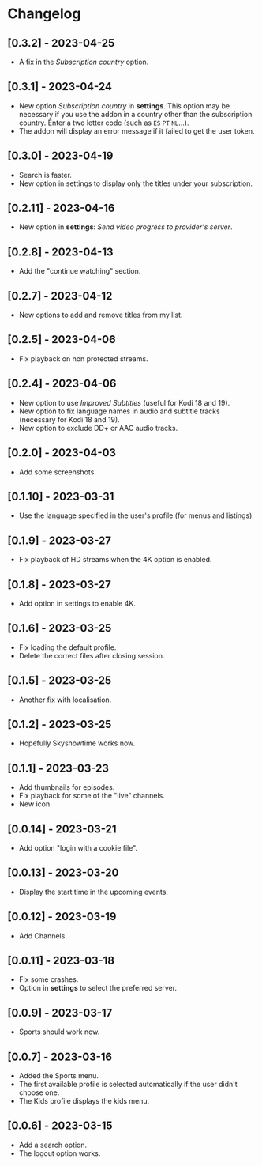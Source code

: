 # Changelog

## [0.3.2] - 2023-04-25
- A fix in the _Subscription country_ option.

## [0.3.1] - 2023-04-24
- New option _Subscription country_ in **settings**. This option may be necessary
  if you use the addon in a country other than the subscription country.
  Enter a two letter code (such as `ES` `PT` `NL`...).
- The addon will display an error message if it failed to get the user token.

## [0.3.0] - 2023-04-19
- Search is faster.
- New option in settings to display only the titles under your subscription.

## [0.2.11] - 2023-04-16
- New option in **settings**: _Send video progress to provider's server_.

## [0.2.8] - 2023-04-13
- Add the "continue watching" section.

## [0.2.7] - 2023-04-12
- New options to add and remove titles from my list.

## [0.2.5] - 2023-04-06
- Fix playback on non protected streams.

## [0.2.4] - 2023-04-06
- New option to use _Improved Subtitles_ (useful for Kodi 18 and 19).
- New option to fix language names in audio and subtitle tracks (necessary for Kodi 18 and 19).
- New option to exclude DD+ or AAC audio tracks.

## [0.2.0] - 2023-04-03
- Add some screenshots.

## [0.1.10] - 2023-03-31
- Use the language specified in the user's profile (for menus and listings).

## [0.1.9] - 2023-03-27
- Fix playback of HD streams when the 4K option is enabled.

## [0.1.8] - 2023-03-27
- Add option in settings to enable 4K.

## [0.1.6] - 2023-03-25
- Fix loading the default profile.
- Delete the correct files after closing session.

## [0.1.5] - 2023-03-25
- Another fix with localisation.

## [0.1.2] - 2023-03-25
- Hopefully Skyshowtime works now.

## [0.1.1] - 2023-03-23
- Add thumbnails for episodes.
- Fix playback for some of the "live" channels.
- New icon.

## [0.0.14] - 2023-03-21
- Add option "login with a cookie file".

## [0.0.13] - 2023-03-20
- Display the start time in the upcoming events.

## [0.0.12] - 2023-03-19
- Add Channels.

## [0.0.11] - 2023-03-18
- Fix some crashes.
- Option in **settings** to select the preferred server.

## [0.0.9] - 2023-03-17
- Sports should work now.

## [0.0.7] - 2023-03-16
- Added the Sports menu.
- The first available profile is selected automatically if the user didn't choose one.
- The Kids profile displays the kids menu.

## [0.0.6] - 2023-03-15
- Add a search option.
- The logout option works.
